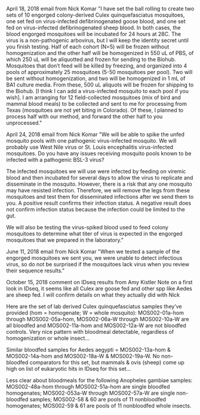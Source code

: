 April 18, 2018 email from Nick Komar
"I have set the ball rolling to create two sets of 10 engorged colony-derived Culex quinquefasciatus mosquitoes, one set fed on virus-infected defibrinogenated goose blood, and one set fed on virus-infected defibrinogenated sheep blood. In both cases, the blood engorged mosquitoes will be incubated for 24 hours at 28C. The virus is a non-pathogenic arbovirus, but I will keep the identity secret until you finish testing. Half of each cohort (N=5) will be frozen without homogenization and the other half will be homogenized in 550 uL of PBS, of which 250 uL will be aliquotted and frozen for sending to the Biohub. Mosquitoes that don’t feed will be killed by freezing, and organized into 4 pools of approximately 25 mosquitoes (5-50 mosquitoes per pool). Two will be sent without homogenization, and two will be homogenized in 1 mL of BA1 culture media. From these, 500 uL aliquots will be frozen for shipping to the Biohub. [I think I can add a virus-infected mosquito to each  pool if you wish]. I am arranging for 12 field-collected mosquitoes (mix of bird and mammal blood meals) to be collected and sent to me for processing from Texas (mosquitoes are not yet biting in Colorado). Of these, I planned to process half with our method, and forward the other half to you unprocessed."

April 24, 2018 email from Nick Komar
"We will be able to spike the unfed mosquito pools with one pathogenic virus-infected mosquito. We will probably use West Nile virus or St. Louis encephalitis virus-infected mosquitoes. Do you have any issues receiving mosquito pools known to be infected with a pathogenic BSL-3 virus?

The infected mosquitoes we will use were infected by feeding on viremic blood and then incubated for several days to allow the virus to replicate and disseminate in the mosquito. However, there is a risk that any one mosquito may have resisted infection. Therefore, we will remove the legs from these mosquitoes and test them for disseminated infections after we send them to you. A positive result confirms their infection status. A negative result does not confirm infection status because the infection could be limited to the gut.

We will also be testing the virus-spiked blood used to feed colony mosquitoes to determine what titer of virus is expected in the engorged mosquitoes that we prepared in the laboratory."

June 11, 2018 email from Nick Komar
"When we tested a sample of the engorged mosquitoes we sent you, we were unable to detect infectious virus, so do not be surprised if the mosquitoes lack virus when you review their sequence results."

October 15, 2018 comment on IDseq results from Amy Kistler
Note on a first look in IDseq, it seems like all Culex are goose fed and other spp like Aedes are sheep fed. I will confirm details on what they actually did with Nick

Here are the set of lab derived Culex quinquefasciatus samples they’ve provided (hom = homogenate; W = whole mosquito): MOS002-01a-hom through MOS002-05a-hom, MOS002-06a-W through MOS002-10a-W are all bloodfed and  MOS002-11a-hom and MOS002-12a-W are not bloodfed controls.
Very nice pattern with bloodmeal detectable, regardless of homogenization or whole insect…

Similar bloodfed samples for Aedes aegypti = MOS002-13a-hom & MOS002-14a-hom and MOS002-18a-W & MOS002-19a-W. No non-bloodfed comparators for this set, but mammals & ovis (sheep) come up high on list of eukaryotic hits in IDseq for this set…

Less clear about bloodmeals for the following Anopheles gambiae samples: MOS002-48a-hom through MOS002-51a-hom are single bloodfed homogenates; MOS002-053a-W through MOS002-57a-W are single non-bloodfed samples; MOS002-58 & 60 are pools of 11 nonbloodfed homogenates; MOS002-59 & 61 are pools of 11 nonbloodfed whole insects.
